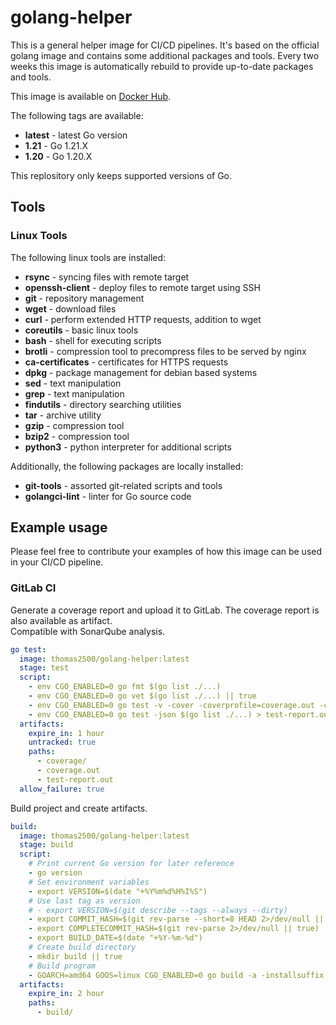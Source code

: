# golang-helper

This is a general helper image for CI/CD pipelines. It's based on the official golang image and contains some additional packages and tools.
Every two weeks this image is automatically rebuild to provide up-to-date packages and tools.

This image is available on [Docker Hub](https://hub.docker.com/r/thomas2500/golang-helper).

The following tags are available:
  - **latest** - latest Go version
  - **1.21** - Go 1.21.X
  - **1.20** - Go 1.20.X

This replository only keeps supported versions of Go.

## Tools
### Linux Tools

The following linux tools are installed:
  - **rsync** - syncing files with remote target
  - **openssh-client** - deploy files to remote target using SSH
  - **git** - repository management
  - **wget** - download files
  - **curl** - perform extended HTTP requests, addition to wget
  - **coreutils** - basic linux tools
  - **bash** - shell for executing scripts
  - **brotli** - compression tool to precompress files to be served by nginx
  - **ca-certificates** - certificates for HTTPS requests
  - **dpkg** - package management for debian based systems
  - **sed** - text manipulation
  - **grep** - text manipulation
  - **findutils** - directory searching utilities
  - **tar** - archive utility
  - **gzip** - compression tool
  - **bzip2** - compression tool
  - **python3** - python interpreter for additional scripts

Additionally, the following packages are locally installed:
  - **git-tools** - assorted git-related scripts and tools
  - **golangci-lint** - linter for Go source code

## Example usage

Please feel free to contribute your examples of how this image can be used in your CI/CD pipeline.

### GitLab CI

Generate a coverage report and upload it to GitLab. The coverage report is also available as artifact.\
Compatible with SonarQube analysis.
```yaml
go test:
  image: thomas2500/golang-helper:latest
  stage: test
  script:
    - env CGO_ENABLED=0 go fmt $(go list ./...)
    - env CGO_ENABLED=0 go vet $(go list ./...) || true
    - env CGO_ENABLED=0 go test -v -cover -coverprofile=coverage.out -covermode=atomic $(go list ./...); mkdir coverage; go tool cover -html=coverage.out -o coverage/index.html
    - env CGO_ENABLED=0 go test -json $(go list ./...) > test-report.out
  artifacts:
    expire_in: 1 hour
    untracked: true
    paths:
      - coverage/
      - coverage.out
      - test-report.out
  allow_failure: true
```

Build project and create artifacts.
```yaml
build:
  image: thomas2500/golang-helper:latest
  stage: build
  script:
    # Print current Go version for later reference
    - go version
    # Set environment variables
    - export VERSION=$(date "+%Y%m%d%H%I%S")
    # Use last tag as version
    # - export VERSION=$(git describe --tags --always --dirty)
    - export COMMIT_HASH=$(git rev-parse --short=8 HEAD 2>/dev/null || true)
    - export COMPLETECOMMIT_HASH=$(git rev-parse 2>/dev/null || true)
    - export BUILD_DATE=$(date "+%Y-%m-%d")
    # Create build directory
    - mkdir build || true
    # Build program
    - GOARCH=amd64 GOOS=linux CGO_ENABLED=0 go build -a -installsuffix cgo -ldflags -s -w -X main.completeCommitHash=${COMPLETECOMMIT_HASH} -X main.commitHash=${COMMIT_HASH} -X main.programVersion=${VERSION} -X main.buildDate=${BUILD_DATE} -o build/program ./cmd/program
  artifacts:
    expire_in: 2 hour
    paths:
      - build/
```
